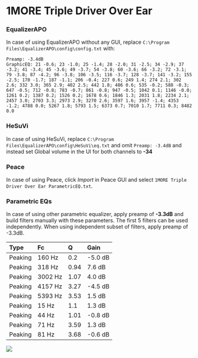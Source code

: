 # 1MORE Triple Driver Over Ear

### EqualizerAPO
In case of using EqualizerAPO without any GUI, replace `C:\Program Files\EqualizerAPO\config\config.txt`
with:
```
Preamp: -3.4dB
GraphicEQ: 21 -0.6; 23 -1.0; 25 -1.4; 28 -2.0; 31 -2.5; 34 -2.9; 37 -3.2; 41 -3.4; 45 -3.6; 49 -3.7; 54 -3.8; 60 -3.6; 66 -3.2; 72 -3.1; 79 -3.8; 87 -4.2; 96 -3.8; 106 -3.5; 116 -3.7; 128 -3.7; 141 -3.2; 155 -2.5; 170 -1.7; 187 -1.1; 206 -0.4; 227 0.6; 249 1.4; 274 2.1; 302 2.6; 332 3.0; 365 2.9; 402 2.5; 442 1.8; 486 0.6; 535 -0.2; 588 -0.3; 647 -0.5; 712 -0.8; 783 -0.7; 861 -0.8; 947 -0.5; 1042 0.1; 1146 -0.0; 1261 0.2; 1387 0.2; 1526 0.2; 1678 0.6; 1846 1.3; 2031 1.8; 2234 2.1; 2457 3.0; 2703 3.3; 2973 2.9; 3270 2.6; 3597 1.6; 3957 -1.4; 4353 -1.2; 4788 0.0; 5267 1.8; 5793 1.5; 6373 0.7; 7010 1.7; 7711 0.3; 8482 0.0
```

### HeSuVi
In case of using HeSuVi, replace `C:\Program Files\EqualizerAPO\config\HeSuVi\eq.txt` and omit `Preamp:
-3.4dB` and instead set Global volume in the UI for both channels to **-34**

### Peace
In case of using Peace, click *Import* in Peace GUI and select `1MORE Triple Driver Over Ear ParametricEQ.txt`.

### Parametric EQs
In case of using other parametric equalizer, apply preamp of **-3.3dB** and build filters manually
with these parameters. The first 5 filters can be used independently.
When using independent subset of filters, apply preamp of -3.3dB.

| Type    | Fc      |    Q | Gain    |
|:--------|:--------|:-----|:--------|
| Peaking | 160 Hz  | 0.2  | -5.0 dB |
| Peaking | 318 Hz  | 0.94 | 7.6 dB  |
| Peaking | 3002 Hz | 1.07 | 4.0 dB  |
| Peaking | 4157 Hz | 3.27 | -4.5 dB |
| Peaking | 5393 Hz | 3.53 | 1.5 dB  |
| Peaking | 15 Hz   | 1.1  | 1.3 dB  |
| Peaking | 44 Hz   | 1.01 | -0.8 dB |
| Peaking | 71 Hz   | 3.59 | 1.3 dB  |
| Peaking | 81 Hz   | 3.68 | -0.6 dB |

![](https://raw.githubusercontent.com/jaakkopasanen/AutoEq/master/results/innerfidelity/sbaf-serious/1MORE%20Triple%20Driver%20Over%20Ear/1MORE%20Triple%20Driver%20Over%20Ear.png)